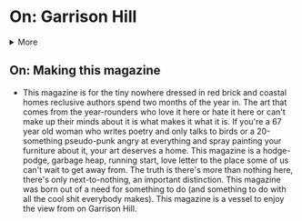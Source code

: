 # On: Garrison Hill
<details> 
<summary>More</summary>
<br>Main
<br>Why?
<br>How?
<br>Latest?
<br>Archives? </details>  

## On: Making this magazine
- This magazine is for the tiny nowhere dressed in red brick and coastal homes reclusive authors spend two months of the year in. The art that comes from the year-rounders who love it here or hate it here or can't make up their minds about it is what makes it what it is. If you're a 67 year old woman who writes poetry and only talks to birds or a 20-something pseudo-punk angry at everything and spray painting your furniture about it, your art deserves a home. This magazine is a hodge-podge, garbage heap, running start, love letter to the place some of us can't wait to get away from. The truth is there's more than nothing here, there's only next-to-nothing, an important distinction. This magazine was born out of a need for something to do (and something to do with all the cool shit everybody makes). This magazine is a vessel to enjoy the view from on Garrison Hill. 
